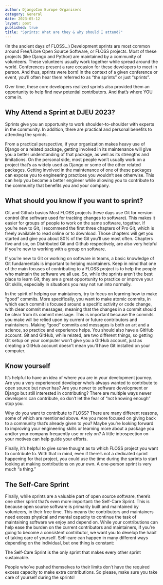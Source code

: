 ```yaml
---
author: DjangoCon Europe Organisers
category: General
date: 2023-05-12
layout: post
published: true
title: "Sprints: What are they & why should I attend?"
---
```


(In the ancient days of FLOSS…) Development sprints are most common around Free/Libre Open Source Software, or FLOSS projects. Most of these projects (like Django and Python) are maintained by a community of volunteers. These volunteers usually work together while spread around the world. Conferences present a rare occasion for these developers to meet in person. And thus, sprints were born! In the context of a given conference or event, you’ll often hear them referred to as “the sprints” or just “sprints”.

Over time, these core developers realized sprints also provided them an opportunity to help find new potential contributors. And that’s where YOU come in.

## Why Attend a Sprint at DJEU 2023?
Sprints give you an opportunity to work shoulder-to-shoulder with experts in the community. In addition, there are practical and personal benefits to attending the sprints.

From a practical perspective, if your organization makes heavy use of Django or a related package, getting involved in its maintenance will give you a better understanding of that package, as well as its strengths and limitations. On the personal side, most people won’t usually work on a project that’s as widely used as Django or some of the other related packages. Getting involved in the maintenance of one of these packages can expose you to engineering practices you wouldn’t see otherwise. This can help you become a better engineer while allowing you to contribute to the community that benefits you and your company.

## What should you know if you want to sprint?
Git and Github basics
Most FLOSS projects these days use Git for version control (the software used for tracking changes to software). This makes it easier for groups of people to work on the same software, together. If you’re new to Git, I recommend the first three chapters of Pro Git, which is freely available to read online or to download. Those chapters will get you started and give you about 80% of the Git you’ll use most often. Chapters five and six, on Distributed Git and Github respectively, are also very helpful if you’re new to working with a group on software.

If you’re new to Git or working on software in teams, a basic knowledge of Git fundamentals is important to helping maintainers. Keep in mind that one of the main focuses of contributing to a FLOSS project is to help the people who maintain the software we all use. So, while the sprints aren’t the best place to learn Git, they are a great opportunity to practice or improve your Git skills, especially in situations you may not run into normally.

In the spirit of helping our maintainers, try to focus on learning how to make “good” commits. More specifically, you want to make atomic commits, in which each commit is focused around a specific activity or code change, with clear commit messages, meaning that the changes in a commit should be clear from its commit message. This is important because the commits you make will be relied upon by current or future contributors and maintainers. Making “good” commits and messages is both an art and a science, so practice and experience helps. You should also have a GitHub account. Git and GitHub, while related, are two different things, so getting Git setup on your computer won’t give you a GitHub account, just as creating a GitHub account doesn’t mean you’ll have Git installed on your computer.

## Know yourself
It’s helpful to have an idea of where you are in your development journey. Are you a very experienced developer who’s always wanted to contribute to open source but never has? Are you newer to software development or Django but still interested in contributing? There are multiple ways newer developers can contribute, so don’t let the fear of “not knowing enough” stop you.

Why do you want to contribute to FLOSS? There are many different reasons, some of which are mentioned above. Are you more focused on giving back to a community that’s already given to you? Maybe you’re looking forward to improving your engineering skills or learning more about a package you and/or your company frequently use or rely on? A little introspection on your motives can help guide your efforts.

Finally, it’s helpful to give some thought as to which FLOSS project you want to contribute to. With that in mind, even if there’s not a dedicated sprint happening for that project, you could use the time during the sprints to start looking at making contributions on your own. A one-person sprint is very much “a thing.”

## The Self-Care Sprint
Finally, while sprints are a valuable part of open source software, there’s one other sprint that’s even more important: the Self-Care Sprint. This is because open source software is primarily built and maintained by volunteers, in their free time. This means the contributors and maintainers need excess physical and mental capacity to continue the task of maintaining software we enjoy and depend on. While your contributions can help ease the burden on the current contributors and maintainers, if you’re going to become a consistent contributor, we want you to develop the habit of taking care of yourself. Self-care can happen in many different ways depending on the individual, but one thing is constant:

The Self-Care Sprint is the only sprint that makes every other sprint sustainable.

People who’ve pushed themselves to their limits don’t have the required excess capacity to make extra contributions. So please, make sure you take care of yourself during the sprints!
